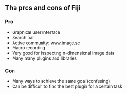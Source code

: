## The pros and cons of Fiji

### Pro

- Graphical user interface 
- Search bar
- Active community: www.image.sc
- Macro recording
- Very good for inspecting n-dimensional image data
- Many many plugins and libraries


### Con

- Many ways to achieve the same goal (confusing)
- Can be difficult to find the best plugin for a certain task

